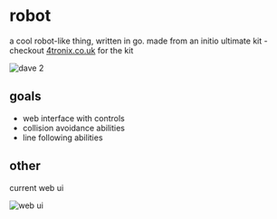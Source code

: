 # robot
a cool robot-like thing, written in go.
made from an initio ultimate kit - checkout [4tronix.co.uk](http://4tronix.co.uk) for the kit

![dave 2](https://dl.dropboxusercontent.com/u/38032597/content/dave2.jpg)

## goals

* web interface with controls
* collision avoidance abilities
* line following abilities

## other

current web ui

![web ui](https://dl.dropboxusercontent.com/u/38032597/content/dave2-ui2.png)

